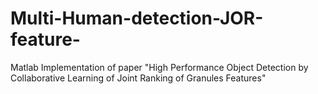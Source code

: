 # Multi-Human-detection-JOR-feature-
Matlab Implementation of paper "High Performance Object Detection by Collaborative Learning of Joint Ranking
of Granules Features"

